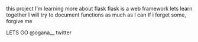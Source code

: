 this project I'm learning more about flask
flask is a web framework
lets learn together
I will try to document functions as much as I can
If i forget some, forgive me 

LETS GO 
@ogana__ twitter